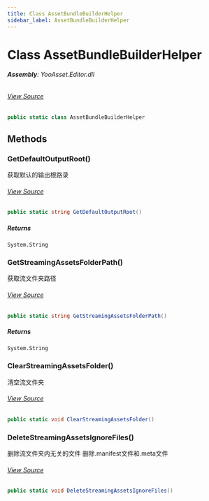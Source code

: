 ```yaml
---
title: Class AssetBundleBuilderHelper
sidebar_label: AssetBundleBuilderHelper
---
```

# Class AssetBundleBuilderHelper


###### **Assembly**: YooAsset.Editor.dll
###### [View Source](https://github.com/tuyoogame/YooAsset/blob/main/Assets/YooAsset/Editor/AssetBundleBuilder/AssetBundleBuilderHelper.cs#L9)
```csharp title="Declaration"
public static class AssetBundleBuilderHelper
```
## Methods
### GetDefaultOutputRoot()
获取默认的输出根路录
###### [View Source](https://github.com/tuyoogame/YooAsset/blob/main/Assets/YooAsset/Editor/AssetBundleBuilder/AssetBundleBuilderHelper.cs#L14)
```csharp title="Declaration"
public static string GetDefaultOutputRoot()
```

##### Returns

`System.String`
### GetStreamingAssetsFolderPath()
获取流文件夹路径
###### [View Source](https://github.com/tuyoogame/YooAsset/blob/main/Assets/YooAsset/Editor/AssetBundleBuilder/AssetBundleBuilderHelper.cs#L23)
```csharp title="Declaration"
public static string GetStreamingAssetsFolderPath()
```

##### Returns

`System.String`
### ClearStreamingAssetsFolder()
清空流文件夹
###### [View Source](https://github.com/tuyoogame/YooAsset/blob/main/Assets/YooAsset/Editor/AssetBundleBuilder/AssetBundleBuilderHelper.cs#L31)
```csharp title="Declaration"
public static void ClearStreamingAssetsFolder()
```
### DeleteStreamingAssetsIgnoreFiles()
删除流文件夹内无关的文件
删除.manifest文件和.meta文件
###### [View Source](https://github.com/tuyoogame/YooAsset/blob/main/Assets/YooAsset/Editor/AssetBundleBuilder/AssetBundleBuilderHelper.cs#L41)
```csharp title="Declaration"
public static void DeleteStreamingAssetsIgnoreFiles()
```
